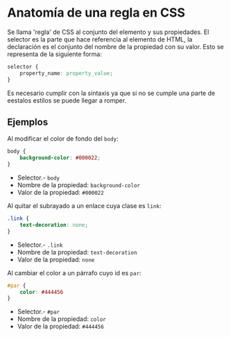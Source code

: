 # Anatomía de una regla en CSS

Se llama 'regla' de CSS al conjunto del elemento y sus propiedades.
El selector es la parte que hace referencia al elemento de HTML, la declaración es el conjunto del nombre de la propiedad con su valor. Esto se representa de la siguiente forma:

~~~css
selector {
    property_name: property_value;
}
~~~

Es necesario cumplir con la sintaxis ya que si no se cumple una parte de eestalos estilos se puede llegar a romper.

## Ejemplos

Al modificar el color de fondo del `body`:

~~~css
body {
    background-color: #000022;
}
~~~

- Selector.- `body`
- Nombre de la propiedad: `background-color`
- Valor de la propiedad: `#000022`

Al quitar el subrayado a un enlace cuya clase es `link`:

~~~css
.link {
    text-decoration: none;
}
~~~

- Selector.- `.link`
- Nombre de la propiedad: `text-decoration`
- Valor de la propiedad: `none`

Al cambiar el color a un párrafo cuyo id es `par`:

~~~css
#par {
    color: #444456
}
~~~

- Selector.- `#par`
- Nombre de la propiedad: `color`
- Valor de la propiedad: `#444456`
